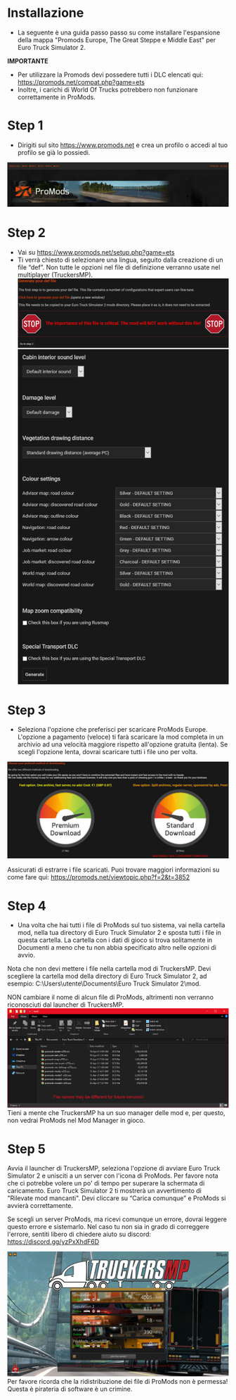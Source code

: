 # Installazione
- La seguente è una guida passo passo su come installare l'espansione della mappa "Promods Europe, The Great Steppe e Middle East" per Euro Truck Simulator 2.

**IMPORTANTE**
- Per utilizzare la Promods devi possedere tutti i DLC elencati qui: https://promods.net/compat.php?game=ets
- Inoltre, i carichi di World Of Trucks potrebbero non funzionare correttamente in ProMods.

# Step 1
- Dirigiti sul sito https://www.promods.net e crea un profilo o accedi al tuo profilo se già lo possiedi.

![IMG1](./img/2n3OMjF.png)
# Step 2
- Vai su https://www.promods.net/setup.php?game=ets
- Ti verrà chiesto di selezionare una lingua, seguito dalla creazione di un file “def”. Non tutte le opzioni nel file di definizione verranno usate nel multiplayer (TruckersMP).
![IMG2](./img/3n4j0lT.png)
![IMG3](./img/5a9Kihf.png)

# Step 3
- Seleziona l'opzione che preferisci per scaricare ProMods Europe. L'opzione a pagamento (veloce) ti farà scaricare la mod completa in un archivio ad una velocità maggiore rispetto all'opzione gratuita (lenta). Se scegli l'opzione lenta, dovrai scaricare tutti i file uno per volta.

![IMG4](./img/cQEt4YK.png)

Assicurati di estrarre i file scaricati. Puoi trovare maggiori informazioni su come fare qui: https://promods.net/viewtopic.php?f=2&t=3852 

# Step 4
- Una volta che hai tutti i file di ProMods sul tuo sistema, vai nella cartella mod, nella tua directory di Euro Truck Simulator 2 e sposta tutti i file in questa cartella. La cartella con i dati di gioco si trova solitamente in Documenti a meno che tu non abbia specificato altro nelle opzioni di avvio.

Nota che non devi mettere i file nella cartella mod di TruckersMP. Devi scegliere la cartella mod della directory di Euro Truck Simulator 2, ad esempio: C:\Users\utente\Documents\Euro Truck Simulator 2\mod.

NON cambiare il nome di alcun file di ProMods, altrimenti non verranno riconosciuti dal launcher di TruckersMP.
![IMG5](./img/LMVDwFK.png)
Tieni a mente che TruckersMP ha un suo manager delle mod e, per questo, non vedrai ProMods nel Mod Manager in gioco.

# Step 5
Avvia il launcher di TruckersMP, seleziona l'opzione di avviare Euro Truck Simulator 2 e unisciti a un server con l'icona di ProMods. Per favore nota che ci potrebbe volere un po' di tempo per superare la schermata di caricamento. Euro Truck Simulator 2 ti mostrerà un avvertimento di "Rilevate mod mancanti". Devi cliccare su “Carica comunque” e ProMods si avvierà correttamente.

Se scegli un server ProMods, ma ricevi comunque un errore, dovrai leggere questo errore e sistemarlo. Nel caso tu non sia in grado di correggere l'errore, sentiti libero di chiedere aiuto su discord: https://discord.gg/yzPxXhdF6D

![IMG6](./img/D9QFMr6.jpg)
Per favore ricorda che la ridistribuzione dei file di ProMods non è permessa! Questa è pirateria di software è un crimine.
